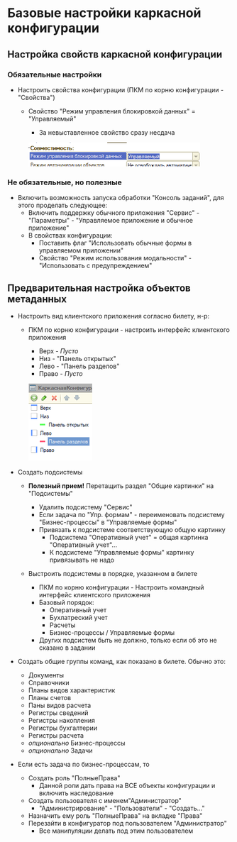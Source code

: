 # Базовые настройки каркасной конфигурации
  
## Настройка свойств каркасной конфигурации
  
### Обязательные настройки
  
* Настроить свойства конфигурации (ПКМ по корню конфигурации - "Свойства")  
  * Свойство "Режим управления блокировкой данных" = "Управляемый"  
    * За невыставленное свойство сразу несдача

    ![Картинка](Base/Base001.png)

### Не обязательные, но полезные
  
* Включить возможность запуска обработки "Консоль заданий", для этого проделать следующее:
  * Включить поддержку обычного приложения "Сервис" - "Параметры" - "Управляемое приложение и обычное приложение"
  * В свойствах конфигурации:
    * Поставить флаг "Использовать обычные формы в управляемом приложении"
    * Свойство "Режим использования модальности" - "Использовать с предупреждением"

## Предварительная настройка объектов метаданных

* Настроить вид клиентского приложения согласно билету, н-р:
  * ПКМ по корню конфигурации - настроить интерфейс клиентского приложения

    * Верх - *Пусто*
    * Низ - "Панель открытых"
    * Лево - "Панель разделов"
    * Право - *Пусто*

    ![Картинка](Base/Base002.png)

* Создать подсистемы

  * **Полезный прием!** Перетащить раздел "Общие картинки" на "Подсистемы"
    * Удалить подсистему "Сервис"
    * Если задача по "Упр. формам" - переименовать подсистему "Бизнес-процессы" в "Управляемые формы"
    * Привязать к подсистеме соответствующую общую картинку
      * Подсистема "Оперативный учет" = общая картинка "Оперативный учет"...
      * К подсистеме "Управляемые формы" картинку привязывать не надо

  * Выстроить подсистемы в порядке, указанном в билете
    * ПКМ по корню конфигурации - Настроить командный интерфейс клиентского приложения
    * Базовый порядок:
      * Оперативный учет
      * Бухлатреский учет
      * Расчеты
      * Бизнес-процессы / Управляемые формы
    * Других подсистем быть не должно, только если об это не сказано в задании
* Создать общие группы команд, как показано в билете. Обычно это:
  * Документы
  * Справочники
  * Планы видов характеристик
  * Планы счетов
  * Паны видов расчета
  * Регистры сведений
  * Регистры накопления
  * Регистры бухгалтерии
  * Регистры расчета
  * *опционально* Бизнес-процессы
  * *опционально* Задачи
* Если есть задача по бизнес-процессам, то
  * Создать роль "ПолныеПрава"
    * Данной роли дать права на ВСЕ объекты конфигурации и включить наследование
  * Создать пользователя с именем"Администратор"
    * "Администрирование" - "Пользователи" - "Создать..."
  * Назначить ему роль "ПолныеПрава" на вкладке "Права"
  * Перезайти в конфигуратор под пользователем "Администратор"
    * Все манипуляции делать под этим пользователем
